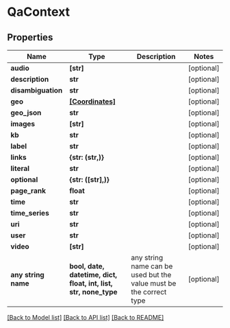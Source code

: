 # QaContext


## Properties
Name | Type | Description | Notes
------------ | ------------- | ------------- | -------------
**audio** | **[str]** |  | [optional] 
**description** | **str** |  | [optional] 
**disambiguation** | **str** |  | [optional] 
**geo** | [**[Coordinates]**](Coordinates.md) |  | [optional] 
**geo_json** | **str** |  | [optional] 
**images** | **[str]** |  | [optional] 
**kb** | **str** |  | [optional] 
**label** | **str** |  | [optional] 
**links** | **{str: (str,)}** |  | [optional] 
**literal** | **str** |  | [optional] 
**optional** | **{str: ([str],)}** |  | [optional] 
**page_rank** | **float** |  | [optional] 
**time** | **str** |  | [optional] 
**time_series** | **str** |  | [optional] 
**uri** | **str** |  | [optional] 
**user** | **str** |  | [optional] 
**video** | **[str]** |  | [optional] 
**any string name** | **bool, date, datetime, dict, float, int, list, str, none_type** | any string name can be used but the value must be the correct type | [optional]

[[Back to Model list]](../README.md#documentation-for-models) [[Back to API list]](../README.md#documentation-for-api-endpoints) [[Back to README]](../README.md)


